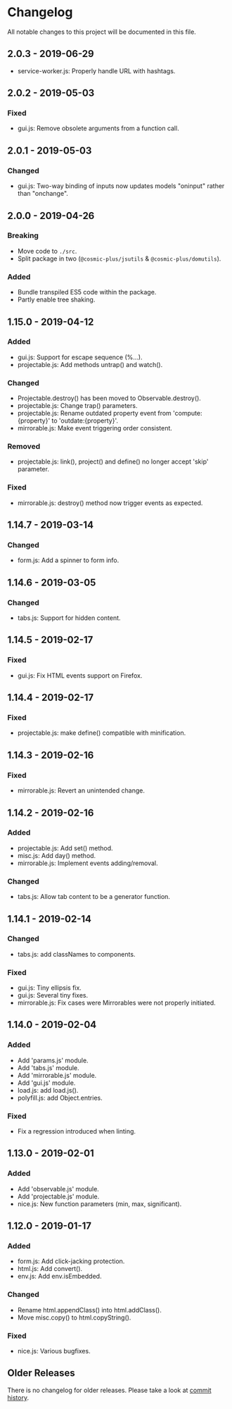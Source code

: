# Changelog

All notable changes to this project will be documented in this file.

## 2.0.3 - 2019-06-29

- service-worker.js: Properly handle URL with hashtags.

## 2.0.2 - 2019-05-03

### Fixed

- gui.js: Remove obsolete arguments from a function call.

## 2.0.1 - 2019-05-03

### Changed

- gui.js: Two-way binding of inputs now updates models "oninput" rather than
  "onchange".

## 2.0.0 - 2019-04-26

### Breaking

- Move code to `./src`.
- Split package in two (`@cosmic-plus/jsutils` & `@cosmic-plus/domutils`).

### Added

- Bundle transpiled ES5 code within the package.
- Partly enable tree shaking.

## 1.15.0 - 2019-04-12

### Added

- gui.js: Support for escape sequence (\%...).
- projectable.js: Add methods untrap() and watch().

### Changed

- Projectable.destroy() has been moved to Observable.destroy().
- projectable.js: Change trap() parameters.
- projectable.js: Rename outdated property event from 'compute:{property}' to
  'outdate:{property}'.
- mirrorable.js: Make event triggering order consistent.

### Removed

- projectable.js: link(), project() and define() no longer accept 'skip'
  parameter.

### Fixed

- mirrorable.js: destroy() method now trigger events as expected.

## 1.14.7 - 2019-03-14

### Changed

- form.js: Add a spinner to form info.

## 1.14.6 - 2019-03-05

### Changed

- tabs.js: Support for hidden content.

## 1.14.5 - 2019-02-17

### Fixed

- gui.js: Fix HTML events support on Firefox.

## 1.14.4 - 2019-02-17

### Fixed

- projectable.js: make define() compatible with minification.

## 1.14.3 - 2019-02-16

### Fixed

- mirrorable.js: Revert an unintended change.

## 1.14.2 - 2019-02-16

### Added

- projectable.js: Add set() method.
- misc.js: Add day() method.
- mirrorable.js: Implement events adding/removal.

### Changed

- tabs.js: Allow tab content to be a generator function.

## 1.14.1 - 2019-02-14

### Changed

- tabs.js: add classNames to components.

### Fixed

- gui.js: Tiny ellipsis fix.
- gui.js: Several tiny fixes.
- mirrorable.js: Fix cases were Mirrorables were not properly initiated.

## 1.14.0 - 2019-02-04

### Added

- Add 'params.js' module.
- Add 'tabs.js' module.
- Add 'mirrorable.js' module.
- Add 'gui.js' module.
- load.js: add load.js().
- polyfill.js: add Object.entries.

### Fixed

- Fix a regression introduced when linting.

## 1.13.0 - 2019-02-01

### Added

- Add 'observable.js' module.
- Add 'projectable.js' module.
- nice.js: New function parameters (min, max, significant).

## 1.12.0 - 2019-01-17

### Added

- form.js: Add click-jacking protection.
- html.js: Add convert().
- env.js: Add env.isEmbedded.

### Changed

- Rename html.appendClass() into html.addClass().
- Move misc.copy() to html.copyString().

### Fixed

- nice.js: Various bugfixes.

## Older Releases

There is no changelog for older releases. Please take a look at [commit
history](https://github.com/cosmic-plus/node-domutils/commits/master).
